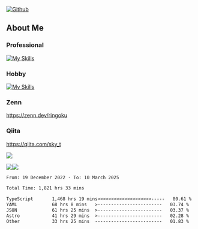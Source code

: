 [![Github](https://img.shields.io/github/followers/skyt-a?label=Follow&style=social)](https://github.com/skyt-a)

## About Me
### Professional
[![My Skills](https://skillicons.dev/icons?i=react,ts,js,nodejs,java,graphql,firebase,githubactions&theme=light)](https://skillicons.dev)
### Hobby
[![My Skills](https://skillicons.dev/icons?i=unity,rust,py&theme=light)](https://skillicons.dev)

### Zenn
https://zenn.dev/ringoku
### Qiita
https://qiita.com/sky_t


![](https://github-profile-summary-cards.vercel.app/api/cards/profile-details?username=skyt-a&theme=default)

![](https://github-profile-summary-cards.vercel.app/api/cards/repos-per-language?username=skyt-a&theme=default)![](https://github-profile-summary-cards.vercel.app/api/cards/stats?username=RinGoku&theme=default)

<!--START_SECTION:waka-->

```txt
From: 19 December 2022 - To: 10 March 2025

Total Time: 1,821 hrs 33 mins

TypeScript       1,468 hrs 19 mins>>>>>>>>>>>>>>>>>>>>-----   80.61 %
YAML             68 hrs 8 mins   >------------------------   03.74 %
JSON             61 hrs 25 mins  >------------------------   03.37 %
Astro            41 hrs 29 mins  >------------------------   02.28 %
Other            33 hrs 25 mins  -------------------------   01.83 %
```

<!--END_SECTION:waka-->
